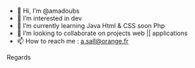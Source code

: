 - 👋 Hi, I’m @amadoubs
- 👀 I’m interested in dev
- 🌱 I’m currently learning Java Html & CSS soon Php
- 💞️ I’m looking to collaborate on projects web || applications
- 📫 How to reach me : a.sall@orange.fr

Regards

<!---
amadoubs/amadoubs is a ✨ special ✨ repository because its `README.md` (this file) appears on your GitHub profile.
You can click the Preview link to take a look at your changes.
--->
